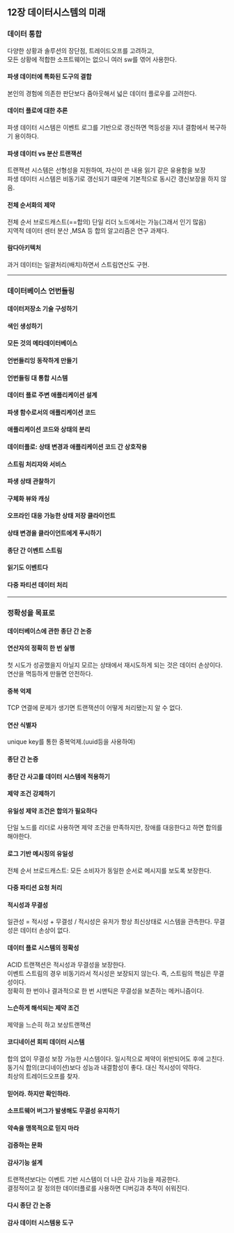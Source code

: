## 12장 데이터시스템의 미래

### 데이터 통합

다양한 상황과 솔루션의 장단점, 트레이드오프를 고려하고,  
모든 상황에 적합한 소프트웨어는 없으니 여러 sw를 엮어 사용한다.

#### 파생 데이터에 특화된 도구의 결합

본인의 경험에 의존한 판단보다 줌아웃해서 넓은 데이터 플로우를 고려한다.

#### 데이터 플로에 대한 추론

파생 데이터 시스템은 이벤트 로그를 기반으로 갱신하면 멱등성을 지녀 결함에서 복구하기 용이하다.

#### 파생 데이터 vs 분산 트랜잭션

트랜잭션 시스템은 선형성을 지원하여, 자신이 쓴 내용 읽기 같은 유용함을 보장  
파생 데이터 시스템은 비동기로 갱신되기 떄문에 기본적으로 동시간 갱신보장을 하지 않음.

#### 전체 순서화의 제약

전체 순서 브로드캐스트(==합의) 단일 리더 노드에서는 가능(그래서 인기 많음)  
지역적 데이터 센터 분산 ,MSA 등 합의 알고리즘은 연구 과제다.

#### 람다아키텍처

과거 데이터는 일괄처리(배치)하면서 스트림연산도 구현.

---

### 데이터베이스 언번들링

#### 데이터저장소 기술 구성하기

#### 색인 생성하기

#### 모든 것의 메타데이터베이스

#### 언번들리잉 동작하게 만들기

#### 언번들링 대 통합 시스템

#### 데이터 플로 주변 애플리케이션 설계

#### 파생 함수로서의 애플리케이션 코드

#### 애플리케이션 코드와 상태의 분리

#### 데이터플로: 상태 변경과 애플리케이션 코드 간 상호작용

#### 스트림 처리자와 서비스

#### 파생 상태 관찰하기

#### 구체화 뷰와 캐싱

#### 오프라인 대응 가능한 상태 저장 클라이언트

#### 상태 변경을 클라이언트에게 푸시하기

#### 종단 간 이벤트 스트림

#### 읽기도 이벤트다

#### 다중 파티션 데이터 처리

---

### 정확성을 목표로

#### 데이터베이스에 관한 종단 간 논증

#### 연산자의 정확히 한 번 실행

첫 시도가 성공했을지 아닐지 모르는 상태에서 재시도하게 되는 것은 데이터 손상이다.  
연산을 멱등하게 만들면 안전하다.

#### 중복 억제

TCP 연결에 문제가 생기면 트랜잭션이 어떻게 처리됐는지 알 수 없다.

#### 연산 식별자

unique key를 통한 중복억제.(uuid등을 사용하여)

#### 종단 간 논증

#### 종단 간 사고를 데이터 시스템에 적용하기

#### 제약 조건 강제하기

#### 유일성 제약 조건은 합의가 필요하다

단일 노드를 리더로 사용하면 제약 조건을 만족하지만, 장애를 대응한다고 하면 합의를 해야한다.

#### 로그 기반 메시징의 유일성

전체 순서 브로드캐스트: 모든 소비자가 동일한 순서로 메시지를 보도록 보장한다.

#### 다중 파티션 요청 처리

#### 적시성과 무결성

일관성 = 적시성 + 무결성 / 적시성은 유저가 항상 최신상태로 시스템을 관측한다. 무결성은 데이터 손상이 없다.

#### 데이터 플로 시스템의 정확성

ACID 트랜잭션은 적시성과 무결성을 보장한다.  
이벤트 스트림의 경우 비동기라서 적시성은 보장되지 않는다.
즉, 스트림의 핵심은 무결성이다.  
정확히 한 번이나 결과적으로 한 번 시맨틱은 무결성을 보존하는 메커니즘이다.

#### 느슨하게 해석되는 제약 조건

제약을 느슨히 하고 보상트랜잭션

#### 코디네이션 회피 데이터 시스템

합의 없이 무결성 보장 가능한 시스템이다. 일시적으로 제약이 위반되어도 후에 고친다.  
동기식 합의(코디네이션)보다 성능과 내결함성이 좋다. 대신 적시성이 약하다.  
최상의 트레이드오프를 찾자.

#### 믿어라. 하지만 확인하라.

#### 소프트웨어 버그가 발생해도 무결성 유지하기

#### 약속을 맹목적으로 믿지 마라

#### 검증하는 문화

#### 감사기능 설계

트랜잭션보다는 이벤트 기반 시스템이 더 나은 감사 기능을 제공한다.  
결정적이고 잘 정의한 데이터플로를 사용하면 디버깅과 추적이 쉬워진다.

#### 다시 종단 간 논증

#### 감사 데이터 시스템용 도구